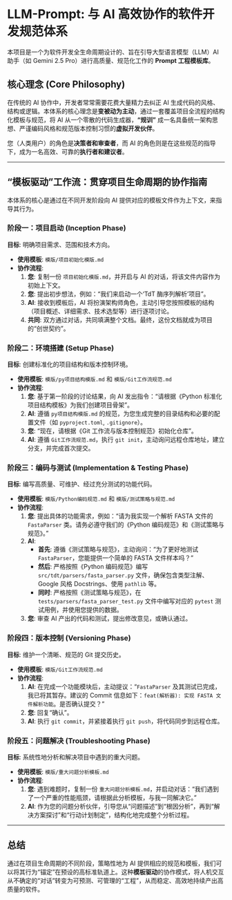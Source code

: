 # LLM-Prompt: 与 AI 高效协作的软件开发规范体系

本项目是一个为软件开发全生命周期设计的、旨在引导大型语言模型（LLM）AI 助手（如 Gemini 2.5 Pro）进行高质量、规范化工作的 **Prompt 工程模板库**。

## 核心理念 (Core Philosophy)

在传统的 AI 协作中，开发者常常需要花费大量精力去纠正 AI 生成代码的风格、结构或逻辑。本体系的核心理念是**变被动为主动**，通过一套覆盖项目全流程的结构化模板与规范，将 AI 从一个零散的代码生成器，**“规训”** 成一名具备统一架构思想、严谨编码风格和规范版本控制习惯的**虚拟开发伙伴**。

您（人类用户）的角色是**决策者和审查者**，而 AI 的角色则是在这些规范的指导下，成为一名高效、可靠的**执行者和建议者**。

---

## “模板驱动”工作流：贯穿项目生命周期的协作指南

本体系的核心是通过在不同开发阶段向 AI 提供对应的模板文件作为上下文，来指导其行为。

### 阶段一：项目启动 (Inception Phase)

**目标**: 明确项目需求、范围和技术方向。

- **使用模板**: `模版/项目初始化模版.md`
- **协作流程**:
  1.  **您**: 复制一份 `项目初始化模版.md`，并开启与 AI 的对话，将该文件内容作为初始上下文。
  2.  **您**: 提出初步想法，例如：“我们来启动一个‘TdT 酶序列解析’项目”。
  3.  **AI**: 接收到模板后，AI 将扮演架构师角色，主动引导您按照模板的结构（项目概述、详细需求、技术选型等）进行逐项讨论。
  4.  **共同**: 双方通过对话，共同填满整个文档。最终，这份文档就成为项目的“创世契约”。

### 阶段二：环境搭建 (Setup Phase)

**目标**: 创建标准化的项目结构和版本控制环境。

- **使用模板**: `模版/py项目结构模版.md` 和 `模版/Git工作流规范.md`
- **协作流程**:
  1.  **您**: 基于第一阶段的讨论结果，向 AI 发出指令：“请根据《Python 标准化项目结构模板》为我们创建项目骨架”。
  2.  **AI**: 遵循 `py项目结构模版.md` 的规范，为您生成完整的目录结构和必要的配置文件（如 `pyproject.toml`, `.gitignore`）。
  3.  **您**: “现在，请根据《Git 工作流与版本控制规范》初始化仓库”。
  4.  **AI**: 遵循 `Git工作流规范.md`，执行 `git init`，主动询问远程仓库地址，建立分支，并完成首次提交。

### 阶段三：编码与测试 (Implementation & Testing Phase)

**目标**: 编写高质量、可维护、经过充分测试的功能代码。

- **使用模板**: `模版/Python编码规范.md` 和 `模版/测试策略与规范.md`
- **协作流程**:
  1.  **您**: 提出具体的功能需求，例如：“请为我实现一个解析 FASTA 文件的 `FastaParser` 类。请务必遵守我们的《Python 编码规范》和《测试策略与规范》。”
  2.  **AI**:
      -   **首先**: 遵循《测试策略与规范》，主动询问：“为了更好地测试 `FastaParser`，您能提供一个简单的 FASTA 文件样本吗？”
      -   **然后**: 严格按照《Python 编码规范》编写 `src/tdt/parsers/fasta_parser.py` 文件，确保包含类型注解、Google 风格 Docstrings、使用 `pathlib` 等。
      -   **同时**: 严格按照《测试策略与规范》，在 `tests/parsers/fasta_parser_test.py` 文件中编写对应的 `pytest` 测试用例，并使用您提供的数据。
  3.  **您**: 审查 AI 产出的代码和测试，提出修改意见，或确认通过。

### 阶段四：版本控制 (Versioning Phase)

**目标**: 维护一个清晰、规范的 Git 提交历史。

- **使用模板**: `模版/Git工作流规范.md`
- **协作流程**:
  1.  **AI**: 在完成一个功能模块后，主动提议：“`FastaParser` 及其测试已完成，我已将其暂存。建议的 Commit 信息如下：`feat(解析器): 实现 FASTA 文件解析功能`。是否确认提交？”
  2.  **您**: 回复“确认”。
  3.  **AI**: 执行 `git commit`，并紧接着执行 `git push`，将代码同步到远程仓库。

### 阶段五：问题解决 (Troubleshooting Phase)

**目标**: 系统性地分析和解决项目中遇到的重大问题。

- **使用模板**: `模版/重大问题分析模板.md`
- **协作流程**:
  1.  **您**: 遇到难题时，复制一份 `重大问题分析模板.md`，并启动对话：“我们遇到了一个严重的性能瓶颈，请根据此分析模板，与我一同解决它。”
  2.  **AI**: 作为您的问题分析伙伴，引导您从“问题描述”到“根因分析”，再到“解决方案探讨”和“行动计划制定”，结构化地完成整个分析过程。

---

## 总结

通过在项目生命周期的不同阶段，策略性地为 AI 提供相应的规范和模板，我们可以将其行为“锚定”在预设的高标准轨道上。这种**模板驱动**的协作模式，将人机交互从不确定的“对话”转变为可预测、可管理的“工程”，从而稳定、高效地持续产出高质量的软件。
